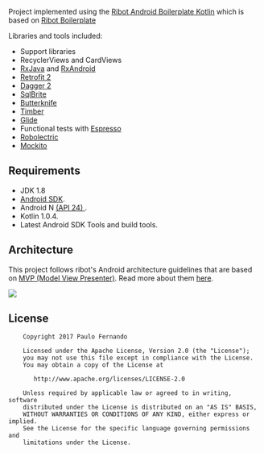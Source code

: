 Project implemented using the [Ribot Android Boilerplate Kotlin](https://github.com/viniciussoares/ribot-android-boilerplate-kotlin) which is based on [Ribot Boilerplate](https://github.com/ribot/android-boilerplate)

Libraries and tools included:

- Support libraries
- RecyclerViews and CardViews 
- [RxJava](https://github.com/ReactiveX/RxJava) and [RxAndroid](https://github.com/ReactiveX/RxAndroid) 
- [Retrofit 2](http://square.github.io/retrofit/)
- [Dagger 2](http://google.github.io/dagger/)
- [SqlBrite](https://github.com/square/sqlbrite)
- [Butterknife](https://github.com/JakeWharton/butterknife)
- [Timber](https://github.com/JakeWharton/timber)
- [Glide](https://github.com/bumptech/glide)
- Functional tests with [Espresso](https://google.github.io/android-testing-support-library/docs/espresso/index.html)
- [Robolectric](http://robolectric.org/)
- [Mockito](http://mockito.org/)

## Requirements

- JDK 1.8
- [Android SDK](http://developer.android.com/sdk/index.html).
- Android N [(API 24) ](http://developer.android.com/tools/revisions/platforms.html).
- Kotlin 1.0.4.
- Latest Android SDK Tools and build tools.

## Architecture

This project follows ribot's Android architecture guidelines that are based on [MVP (Model View Presenter)](https://en.wikipedia.org/wiki/Model%E2%80%93view%E2%80%93presenter). Read more about them [here](https://github.com/ribot/android-guidelines/blob/master/architecture_guidelines/android_architecture.md). 

![](https://github.com/ribot/android-guidelines/raw/master/architecture_guidelines/architecture_diagram.png)

## License

```
    Copyright 2017 Paulo Fernando

    Licensed under the Apache License, Version 2.0 (the "License");
    you may not use this file except in compliance with the License.
    You may obtain a copy of the License at

       http://www.apache.org/licenses/LICENSE-2.0

    Unless required by applicable law or agreed to in writing, software
    distributed under the License is distributed on an "AS IS" BASIS,
    WITHOUT WARRANTIES OR CONDITIONS OF ANY KIND, either express or implied.
    See the License for the specific language governing permissions and
    limitations under the License.
```

